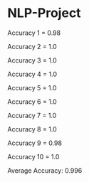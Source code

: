 # NLP-Project

Accuracy  1  =  0.98

Accuracy  2  =  1.0

Accuracy  3  =  1.0

Accuracy  4  =  1.0

Accuracy  5  =  1.0

Accuracy  6  =  1.0

Accuracy  7  =  1.0

Accuracy  8  =  1.0

Accuracy  9  =  0.98

Accuracy  10  =  1.0

Average Accuracy:  0.996
